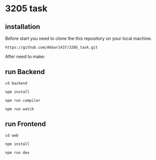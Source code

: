 # 3205 task

## installation

Before start you need to clone the this repository on your local machine.

```shell
https://github.com/Akbar1437/3205_task.git
```

After need to make:

## run Backend

```shell
cd backend
```

```shell
npm install
```

```shell
npm run compiler
```

```shell
npm run watch
```

## run Frontend

```shell
cd web
```

```shell
npm install
```

```shell
npm run dev
```
